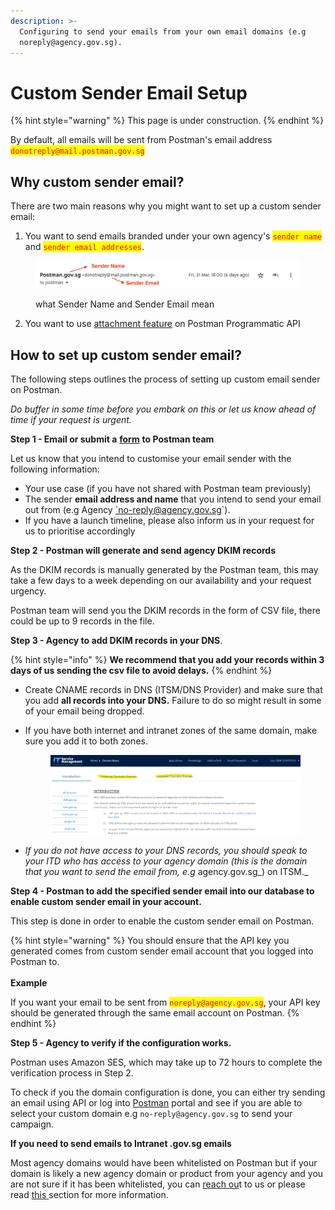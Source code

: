 ```yaml
---
description: >-
  Configuring to send your emails from your own email domains (e.g
  noreply@agency.gov.sg).
---
```


# Custom Sender Email Setup

{% hint style="warning" %}
This page is under construction.
{% endhint %}

By default, all emails will be sent from Postman's email address <mark style="color:red;">`donotreply@mail.postman.gov.sg`</mark>

## Why custom sender email?

There are two main reasons why you might want to set up a custom sender email:

1. You want to send emails branded under your own agency's <mark style="color:red;">`sender name`</mark> and <mark style="color:red;">`sender email addresses`</mark>.

<figure><img src="../../.gitbook/assets/Screenshot 2023-04-06 at 12.23.46 AM.png" alt=""><figcaption><p>what Sender Name and Sender Email mean</p></figcaption></figure>

2. You want to use [attachment feature](send-email-api/attachments.md) on Postman Programmatic API

## How to set up custom sender email?

The following steps outlines the process of setting up custom email sender on Postman.&#x20;

_Do buffer in some time before you embark on this or let us know ahead of time if your request is urgent._&#x20;

**Step 1 - Email or submit a** [**form**](https://go.gov.sg/postman-contact-us) **to Postman team**&#x20;

Let us know that you intend to customise your email sender with the following information:

* Your use case (if you have not shared with Postman team previously)
* The sender **email address and name** that you intend to send your email out from (e.g Agency <`no-reply@agency.gov.sg>`).&#x20;
* If you have a launch timeline, please also inform us in your request for us to prioritise accordingly

**Step 2 - Postman will generate and send agency DKIM records**&#x20;

As the DKIM records is manually generated by the Postman team, this may take a few days to a week depending on our availability and your request urgency.

Postman team will send you the DKIM records in the form of CSV file, there could be up to 9 records in the file.&#x20;

**Step 3 - Agency to add DKIM records in your DNS**.

{% hint style="info" %}
**We recommend that you add your records within 3 days of us sending the csv file to avoid delays.**&#x20;
{% endhint %}

* Create CNAME records in DNS (ITSM/DNS Provider) and make sure that you add **all records into your DNS.** Failure to do so might result in some of your email being dropped.
*   If you have both internet and intranet zones of the same domain, make sure you add it to both zones.&#x20;

    <figure><img src="../../.gitbook/assets/ITSM.png" alt=""><figcaption></figcaption></figure>
* _If you do not have access to your DNS records, you should speak to your ITD who has access to your agency domain (this is the domain that you want to send the email from, e.g_ agency.gov.sg_) on ITSM._

**Step 4 - Postman to add the specified sender email into our database to enable custom sender email in your account.**&#x20;

This step is done in order to enable the custom sender email on Postman.&#x20;

{% hint style="warning" %}
You should ensure that the API key you generated comes from custom sender email account that you logged into Postman to. \
\
**Example**

If you want your email to be sent from <mark style="color:red;">`noreply@agency.gov.sg`</mark>, your API key should be generated through the same email account on Postman. &#x20;
{% endhint %}

**Step 5 - Agency to verify if the configuration works.**

Postman uses Amazon SES, which may take up to 72 hours to complete the verification process in Step 2.

To check if you the domain configuration is done, you can either try sending an email using API or log into [Postman](http://postman.gov.sg/) portal and see if you are able to select your custom domain e.g `no-reply@agency.gov.sg` to send your campaign.

**If you need to send emails to Intranet .gov.sg emails**

Most agency domains would have been whitelisted on Postman but if your domain is likely a new agency domain or product from your agency and you are not sure if it has been whitelisted, you can [reach ou](https://go.gov.sg/postman-contact-us)t to us or please read [this ](sg-mail-whitelisting.md)section for more information.
